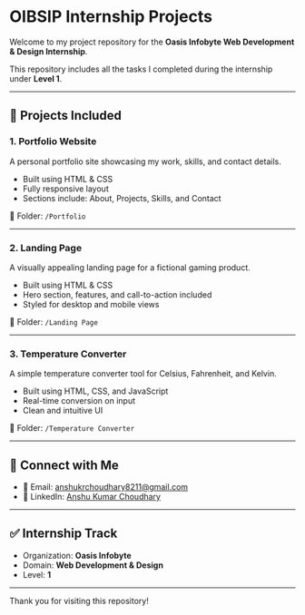 # OIBSIP Internship Projects

Welcome to my project repository for the **Oasis Infobyte Web Development & Design Internship**.

This repository includes all the tasks I completed during the internship under **Level 1**.

---

## 🔧 Projects Included

### 1. **Portfolio Website**
A personal portfolio site showcasing my work, skills, and contact details.

- Built using HTML & CSS
- Fully responsive layout
- Sections include: About, Projects, Skills, and Contact

📁 Folder: `/Portfolio`

---

### 2. **Landing Page**
A visually appealing landing page for a fictional gaming product.

- Built using HTML & CSS
- Hero section, features, and call-to-action included
- Styled for desktop and mobile views

📁 Folder: `/Landing Page`

---

### 3. **Temperature Converter**
A simple temperature converter tool for Celsius, Fahrenheit, and Kelvin.

- Built using HTML, CSS, and JavaScript
- Real-time conversion on input
- Clean and intuitive UI

📁 Folder: `/Temperature Converter`

---

## 🔗 Connect with Me

- 📧 Email: [anshukrchoudhary8211@gmail.com](mailto:anshukrchoudhary8211@gmail.com)
- 💼 LinkedIn: [Anshu Kumar Choudhary](https://www.linkedin.com/in/anshu-kumar-choudhary-47129132a)

---

## ✅ Internship Track

- Organization: **Oasis Infobyte**
- Domain: **Web Development & Design**
- Level: **1**

---

Thank you for visiting this repository!
